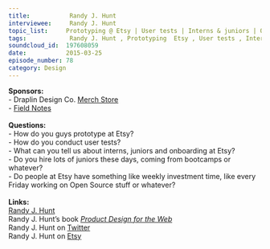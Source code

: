 ```yaml
--- 
title:           Randy J. Hunt 
interviewee:     Randy J. Hunt 
topic_list:     Prototyping @ Etsy | User tests | Interns & juniors | Onboarding | Bootcamps | Investment time | Hack weeks
tags:            Randy J. Hunt , Prototyping  Etsy , User tests , Interns  juniors , Onboarding , Bootcamps , Investment time , Hack weeks
soundcloud_id:  197608059
date:           2015-03-25
episode_number: 78
category: Design
---
```


<p class="show_notes_display"><b>Sponsors:<br></b>- Draplin Design Co. <a rel="nofollow" target="_blank" href="http://draplin.com/merch/">Merch Store</a><br>- <a rel="nofollow" target="_blank" href="http://fieldnotesbrand.com/">Field Notes</a><br><b><br>Questions:</b><br>- How do you guys prototype at Etsy?<br>- How do you conduct user tests?<br>- What can you tell us about interns, juniors and onboarding at Etsy?<br>- Do you hire lots of juniors these days, coming from bootcamps or whatever?<br>- Do people at Etsy have something like weekly investment time, like every Friday working on Open Source stuff or whatever?<br><br><b>Links:</b><br><a rel="nofollow" target="_blank" href="http://randyjhunt.com/">Randy J. Hunt</a><br>Randy J. Hunt’s book <i><a rel="nofollow" target="_blank" href="http://amzn.to/1MndsFo">Product Design for the Web</a></i><br>Randy J. Hunt on <a rel="nofollow" target="_blank" href="https://twitter.com/randyjhunt">Twitter</a><br>Randy J. Hunt on <a rel="nofollow" target="_blank" href="http://www.etsy.com/people/randyjhunt">Etsy</a></p>
